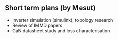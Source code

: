 ## Short term plans (by Mesut)

* Inverter simulation (simulink), topology research
* Review of IMMD papers
* GaN datasheet study and loss characterisation
